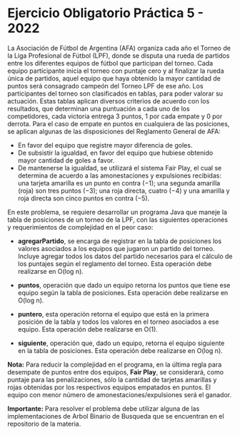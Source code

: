 #  Ejercicio Obligatorio Práctica 5 - 2022
La Asociación de Fútbol de Argentina (AFA) organiza cada año el Torneo de la Liga Profesional de Fútbol (LPF), donde se disputa una rueda de partidos entre los diferentes equipos de fútbol que participan del torneo. Cada equipo participante inicia el torneo con puntaje cero y al finalizar la rueda única de partidos, aquel equipo que haya obtenido la mayor cantidad de puntos será consagrado campeón del Torneo LPF de ese año.
Los participantes del torneo son clasificados en tablas, para poder valorar su actuación. Estas tablas aplican diversos criterios de acuerdo con los resultados, que determinan una puntuación a cada uno de los competidores, cada victoria entrega 3 puntos, 1 por cada empate y 0 por derrota. Para el caso de empate en puntos en cualquiera de las posiciones, se aplican algunas de las disposiciones del Reglamento General de AFA:
- En favor del equipo que registre mayor diferencia de goles.
- De subsistir la igualdad, en favor del equipo que hubiese obtenido mayor cantidad de goles a favor.
- De mantenerse la igualdad, se utilizará el sistema Fair Play, el cual se determina de acuerdo a las amonestaciones y expulsiones recibidas: una tarjeta amarilla es un punto en contra (−1); una segunda amarilla (roja) son tres puntos (−3); una roja directa, cuatro (−4) y una amarilla y roja directa son cinco puntos en contra (−5).

En este problema, se requiere desarrollar un programa Java que maneje la tabla de posiciones de un torneo de la LPF, con las siguientes operaciones y requerimientos de complejidad en el peor caso:
- **agregarPartido**, se encarga de registrar en la tabla de posiciones los valores asociados a los equipos que jugaron un partido del torneo. Incluye agregar todos los datos del partido necesarios para el cálculo de los puntajes según el reglamento del torneo. Esta operación debe realizarse en O(log n).
- **puntos**, operación que dado un equipo retorna los puntos que tiene ese equipo según la tabla de posiciones. Esta operación debe realizarse en O(log n).
- **puntero**, esta operación retorna el equipo que está en la primera posición de la tabla y todos los valores en el torneo asociados a ese equipo. Esta operación debe realizarse en O(1).

- **siguiente**, operación que, dado un equipo, retorna el equipo siguiente en la tabla de posiciones. Esta operación debe realizarse en O(log n).

**Nota:** Para reducir la complejidad en el programa, en la última regla para desempate de puntos entre dos equipos, **Fair Play**, se considerará, como puntaje para las penalizaciones, sólo la cantidad de tarjetas amarillas y rojas obtenidas por los respectivos equipos empatados en puntos. El equipo con menor número de amonestaciones/expulsiones será el ganador. 



**Importante:** Para resolver el problema debe utilizar alguna de las implementaciones de Arbol Binario de Busqueda que se encuentran en el repositorio de la materia.
